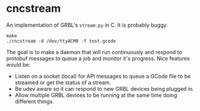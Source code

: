 # cncstream

An implementation of GRBL's `stream.py` in C. It is probably buggy.

    make
    ./cncstream -d /dev/ttyACM0 -f test.gcode

The goal is to make a daemon that will run continuously and respond to protobuf
messages to queue a job and monitor it's progress. Nice features would be:

* Listen on a socket (local) for API messages to queue a GCode file to be
  streamed or get the status of a stream.
* Be udev aware so it can respond to new GRBL devices being plugged in.
* Allow multiple GRBL devices to be running at the same time doing different
  things.
